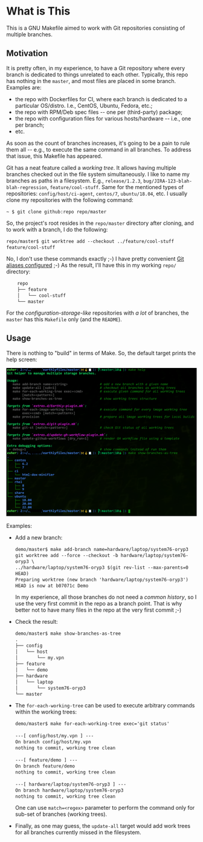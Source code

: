 What is This
============

This is a GNU Makefile aimed to work with Git repositories consisting
of multiple branches.


Motivation
----------

It is pretty often, in my experience, to have a Git repository where every branch is dedicated
to things unrelated to each other. Typically, this repo has nothing in the `master`, and most
files are placed in some branch. Examples are:

* the repo with Dockerfiles for CI, where each branch is dedicated to a particular OS/distro.
  I.e., CentOS, Ubuntu, Fedora, etc.;
* the repo with RPM/Deb spec files -- one per (third-party) package;
* the repo with configuration files for various hosts/hardware -- i.e., one per branch;
* etc.

As soon as the count of branches increases, it's going to be a pain to rule them all -- e.g.,
to execute the same command in all branches. To address that issue, this Makefile has appeared.

Git has a neat feature called a *working tree*. It allows having multiple branches checked out
in the file system simultaneously.  I like to name my branches as paths in a filesystem. E.g.,
`release/1.2.3`, `bug/JIRA-123-blah-blah-regression`, `feature/cool-stuff`.  Same for the
mentioned types of repositories: `config/host/ci-agent`, `centos/7`, `ubuntu/18.04`, etc.
I usually clone my repositories with the following command:

```console
~ $ git clone github:repo repo/master
```

So, the project's root resides in the `repo/master` directory after cloning, and to work with
a branch, I do the following:

```console
repo/master$ git worktree add --checkout ../feature/cool-stuff feature/cool-stuff
```

No, I don't use these commands exactly ;-) I have pretty convenient [Git aliases configured][1]
;-) As the result, I'll have this in my working `repo/` directory:

```console
    repo
    ├── feature
    │   └── cool-stuff
    └── master
```

For the *configuration-storage-like* repositories with *a lot* of branches, the `master` has this
`Makefile` only (and the `README`).


Usage
-----

There is nothing to "build" in terms of Make. So, the default target prints the help screen:

![Help Screen](help-screen.png)

Examples:

* Add a new branch:

  ```console
  demo/master$ make add-branch name=hardware/laptop/system76-oryp3
  git worktree add --force --checkout -b hardware/laptop/system76-oryp3 \
  ../hardware/laptop/system76-oryp3 $(git rev-list --max-parents=0 HEAD)
  Preparing worktree (new branch 'hardware/laptop/system76-oryp3')
  HEAD is now at b07071c Demo
  ```

  In my experience, all those branches do not need a *common history*, so I use the very first
  commit in the repo as a branch point. That is why better not to have many files in the repo
  at the very first commit ;-)

* Check the result:

  ```console
  demo/master$ make show-branches-as-tree
  .
  ├── config
  │   └── host
  │       └── my.vpn
  ├── feature
  │   └── demo
  ├── hardware
  │   └── laptop
  │       └── system76-oryp3
  └── master
  ```

* The `for-each-working-tree` can be used to execute arbitrary commands within the working trees:

  ```console
  demo/master$ make for-each-working-tree exec='git status'

  ---[ config/host/my.vpn ] ---
  On branch config/host/my.vpn
  nothing to commit, working tree clean

  ---[ feature/demo ] ---
  On branch feature/demo
  nothing to commit, working tree clean

  ---[ hardware/laptop/system76-oryp3 ] ---
  On branch hardware/laptop/system76-oryp3
  nothing to commit, working tree clean
  ```

  One can use `match=<regex>` parameter to perform the command only for sub-set of branches
  (working trees).

* Finally, as one may guess, the `update-all` target would add work trees for all branches
  currently missed in the filesystem.

[1]: https://github.com/zaufi/etc-files/blob/hardware/notebook/System76-OryxPro/gitconfig#L5
